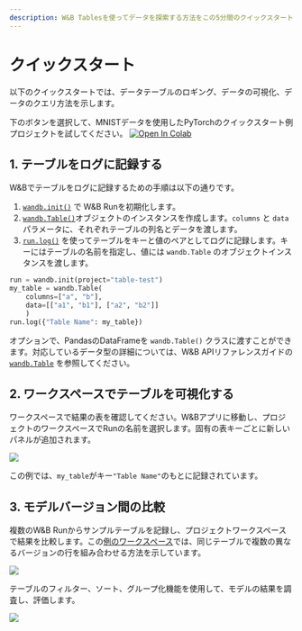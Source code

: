 ```yaml
---
description: W&B Tablesを使ってデータを探索する方法をこの5分間のクイックスタートで学びましょう。
---
```


# クイックスタート

以下のクイックスタートでは、データテーブルのロギング、データの可視化、データのクエリ方法を示します。

下のボタンを選択して、MNISTデータを使用したPyTorchのクイックスタート例プロジェクトを試してください。 [![Open In Colab](https://colab.research.google.com/assets/colab-badge.svg)](http://wandb.me/tables-quickstart)

## 1. テーブルをログに記録する

W&Bでテーブルをログに記録するための手順は以下の通りです。
1. [`wandb.init()`](../../ref/python/init.md) で W&B Runを初期化します。
2. [`wandb.Table()`](../../ref/python/data-types/table.md)オブジェクトのインスタンスを作成します。`columns` と `data` パラメータに、それぞれテーブルの列名とデータを渡します。
3. [`run.log()`](../../ref/python/log.md) を使ってテーブルをキーと値のペアとしてログに記録します。キーにはテーブルの名前を指定し、値には `wandb.Table` のオブジェクトインスタンスを渡します。

```python
run = wandb.init(project="table-test")
my_table = wandb.Table(
    columns=["a", "b"], 
    data=[["a1", "b1"], ["a2", "b2"]]
    )
run.log({"Table Name": my_table})   
```

オプションで、PandasのDataFrameを `wandb.Table()` クラスに渡すことができます。対応しているデータ型の詳細については、W&B APIリファレンスガイドの [`wandb.Table`](../../ref/python/data-types/table.md) を参照してください。

## 2. ワークスペースでテーブルを可視化する
ワークスペースで結果の表を確認してください。W&Bアプリに移動し、プロジェクトのワークスペースでRunの名前を選択します。固有の表キーごとに新しいパネルが追加されます。

![](/images/data_vis/wandb_demo_logged_sample_table.png)

この例では、`my_table`がキー`"Table Name"`のもとに記録されています。

## 3. モデルバージョン間の比較

複数のW&B Runからサンプルテーブルを記録し、プロジェクトワークスペースで結果を比較します。この[例のワークスペース](https://wandb.ai/carey/table-test?workspace=user-carey)では、同じテーブルで複数の異なるバージョンの行を組み合わせる方法を示しています。

![](/images/data_vis/wandb_demo_toggle_on_and_off_cross_run_comparisons_in_tables.gif)

テーブルのフィルター、ソート、グループ化機能を使用して、モデルの結果を調査し、評価します。

![](/images/data_vis/wandb_demo_filter_on_a_table.png)
